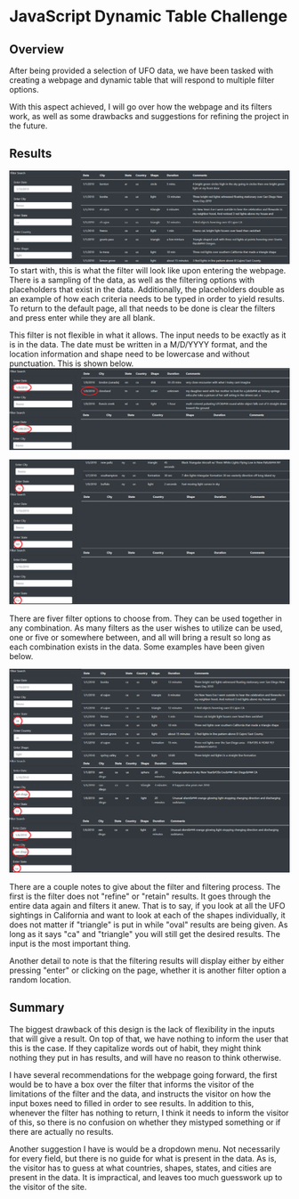 # JavaScript Dynamic Table Challenge
## Overview
After being provided a selection of UFO data, we have been tasked with creating a webpage and dynamic table that will respond to multiple filter options.

With this aspect achieved, I will go over how the webpage and its filters work, as well as some drawbacks and suggestions for refining the project in the future.

## Results
![images/default_filter.png](images/default_filter.png)
To start with, this is what the filter will look like upon entering the webpage. There is a sampling of the data, as well as the filtering options with placeholders that exist in the data. Additionally, the placeholders double as an example of how each criteria needs to be typed in order to yield results. To return to the default page, all that needs to be done is clear the filters and press enter while they are all blank.

This filter is not flexible in what it allows. The input needs to be exactly as it is in the data. The date must be written in a M/D/YYYY format, and the location information and shape need to be lowercase and without punctuation. This is shown below.
![images/date_comparison.png](images/date_comparison.png)

![images/city_comparison.png](images/city_comparison.png)

There are fiver filter options to choose from. They can be used together in any combination. As many filters as the user wishes to utilize can be used, one or five or somewhere between, and all will bring a result so long as each combination exists in the data. Some examples have been given below.

![images/filtering.png](images/filtering.png)

There are a couple notes to give about the filter and filtering process. The first is the filter does not "refine" or "retain" results. It goes through the entire data again and filters it anew. That is to say, if you look at all the UFO sightings in California and want to look at each of the shapes individually, it does not matter if "triangle" is put in while "oval" results are being given. As long as it says "ca" and "triangle" you will still get the desired results. The input is the most important thing. 

Another detail to note is that the filtering results will display either by either pressing "enter" or clicking on the page, whether it is another filter option a random location.

## Summary
The biggest drawback of this design is the lack of flexibility in the inputs that will give a result. On top of that, we have nothing to inform the user that this is the case. If they capitalize words out of habit, they might think nothing they put in has results, and will have no reason to think otherwise.

I have several recommendations for the webpage going forward, the first would be to have a box over the filter that informs the visitor of the limitations of the filter and the data, and instructs the visitor on how the input boxes need to filled in order to see results. In addition to this, whenever the filter has nothing to return, I think it needs to inform the visitor of this, so there is no confusion on whether they mistyped something or if there are actually no results.

Another suggestion I have is would be a dropdown menu. Not necessarily for every field, but there is no guide for what is present in the data. As is, the visitor has to guess at what countries, shapes, states, and cities are present in the data. It is impractical, and leaves too much guesswork up to the visitor of the site.

